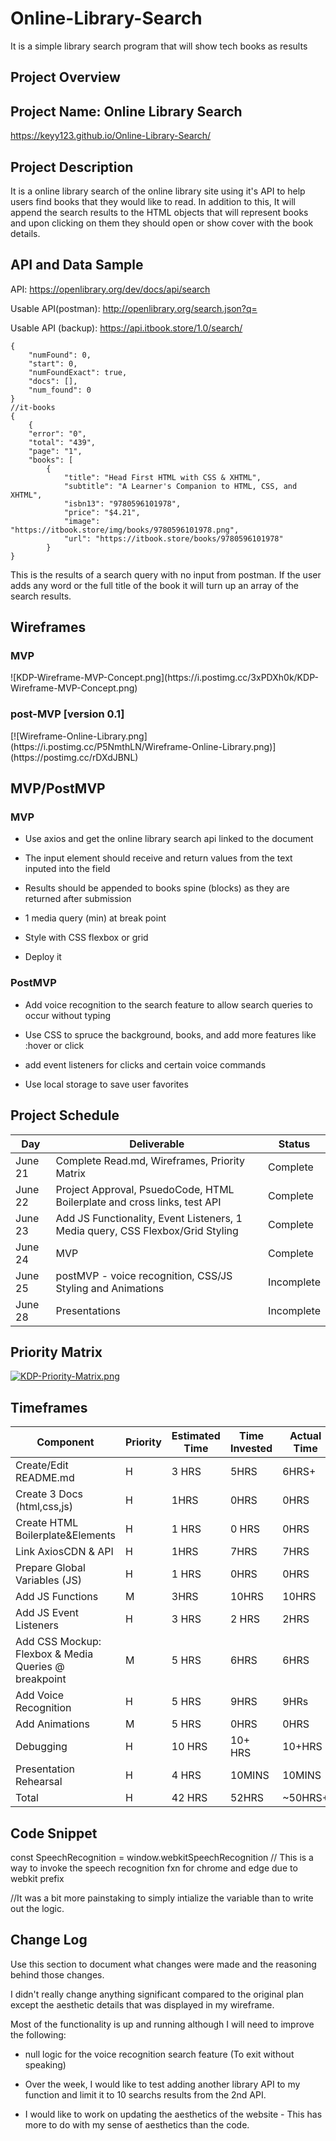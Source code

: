 # Online-Library-Search
It is a simple library search program that will show tech books as results 

Project Overview
----------------

Project Name: Online Library Search
------------

https://keyy123.github.io/Online-Library-Search/

Project Description
-------------------

It is a online library search of the online library site using it's API to help users find books that they would like to read. In addition to this, It will append the search
results to the HTML objects that will represent books and upon clicking on them they should open or show cover with the book details. 


API and Data Sample
-------------------


API: https://openlibrary.org/dev/docs/api/search

Usable API(postman): http://openlibrary.org/search.json?q=

Usable API (backup): https://api.itbook.store/1.0/search/ 

```
{
    "numFound": 0,
    "start": 0,
    "numFoundExact": true,
    "docs": [],
    "num_found": 0
}
//it-books
{
    {
    "error": "0",
    "total": "439",
    "page": "1",
    "books": [
        {
            "title": "Head First HTML with CSS & XHTML",
            "subtitle": "A Learner's Companion to HTML, CSS, and XHTML",
            "isbn13": "9780596101978",
            "price": "$4.21",
            "image": "https://itbook.store/img/books/9780596101978.png",
            "url": "https://itbook.store/books/9780596101978"
        }
}
```


This is the results of a search query with no input from postman. If the user adds any word or the full title of the book it will turn up an array of the search results.

Wireframes
----------
<h3>MVP</h3>
![KDP-Wireframe-MVP-Concept.png](https://i.postimg.cc/3xPDXh0k/KDP-Wireframe-MVP-Concept.png)


<h3>post-MVP [version 0.1]</h3>
[![Wireframe-Online-Library.png](https://i.postimg.cc/P5NmthLN/Wireframe-Online-Library.png)](https://postimg.cc/rDXdJBNL)




MVP/PostMVP
-----------

<h3>MVP</h3>

* Use axios and get the online library search api linked to the document

* The input element should receive and return values from the text inputed into the field  

* Results should be appended to books spine (blocks) as they are returned after submission 

* 1 media query (min) at break point

* Style with CSS flexbox or grid 

* Deploy it 


<h3>PostMVP</h3>

* Add voice recognition to the search feature to allow search queries to occur without typing

* Use CSS to spruce the background, books, and add more features like :hover or click

* add event listeners for clicks and certain voice commands

* Use local storage to save user favorites


Project Schedule
----------------

Day   |	Deliverable   |	Status
--------|----------------------------------------------------|---------------
June 21 | Complete Read.md, Wireframes, Priority Matrix | Complete
June 22 | Project Approval, PsuedoCode, HTML Boilerplate and cross links, test API|Complete
June 23 | Add JS Functionality, Event Listeners, 1 Media query, CSS Flexbox/Grid Styling |Complete
June 24 | MVP |Complete
June 25 | postMVP - voice recognition, CSS/JS Styling and Animations | Incomplete
June 28 | Presentations|Incomplete


Priority Matrix
---------------

[![KDP-Priority-Matrix.png](https://i.postimg.cc/BbXFB9rX/KDP-Priority-Matrix.png)](https://postimg.cc/8fgsT3PS)

Timeframes
----------

Component | Priority | Estimated Time | Time Invested | Actual Time
----------|----------|----------------|---------------|-------------
Create/Edit README.md | H | 3 HRS | 5HRS | 6HRS+
Create 3 Docs (html,css,js)| H | 1HRS | 0HRS | 0HRS
Create HTML Boilerplate&Elements| H | 1 HRS | 0 HRS | 0HRS
Link AxiosCDN & API | H | 1HRS | 7HRS | 7HRS
Prepare Global Variables (JS)| H | 1 HRS | 0HRS | 0HRS
Add JS Functions | M | 3HRS | 10HRS | 10HRS
Add JS Event Listeners | H | 3 HRS | 2 HRS | 2HRS
Add CSS Mockup: Flexbox & Media Queries @ breakpoint | M | 5 HRS | 6HRS | 6HRS
Add Voice Recognition | H | 5 HRS | 9HRS | 9HRs
Add Animations | M | 5 HRS | 0HRS | 0HRS
Debugging | H | 10 HRS | 10+ HRS | 10+HRS
Presentation Rehearsal | H | 4 HRS | 10MINS | 10MINS
Total | H | 42 HRS | 52HRS | ~50HRS+

Code Snippet
------------
const SpeechRecognition = window.webkitSpeechRecognition
// This is a way to invoke the speech recognition fxn for chrome and edge due to webkit prefix

//It was a bit more painstaking to simply intialize the variable than to write out the logic.

Change Log
----------
Use this section to document what changes were made and the reasoning behind those changes.

I didn't really change anything significant compared to the original plan except the aesthetic details that was displayed in my wireframe.

Most of the functionality is up and running although I will need to improve the following:

* null logic for the voice recognition search feature (To exit without speaking) 

* Over the week, I would like to test adding another library API to my function  and limit it to 10 searchs results from the 2nd API. 

* I would like to work on updating the aesthetics of the website - This has more to do with my sense of aesthetics than the code. 


